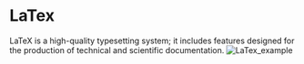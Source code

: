 # LaTex
LaTeX is a high-quality typesetting system; it includes features designed for the production of technical and scientific documentation.
![LaTex_example](https://user-images.githubusercontent.com/72975931/167824781-abad11e5-b502-4ee2-8504-c4ec6085cdb4.jpg)

